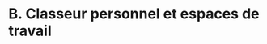# B. Classeur personnel et espaces de travail

<!-- Ce tutoriel va présenter ici :

1. L'utilisation du classeur personnel pour créer et diffuser des documents et des exercices
2. L'utilisation des espaces de travail pour travailler de manière collaborative et interactive : entre les élèves et professeurs d'une classe, ou entre les membres d'un groupe quelconque (MDL, Chorale, …) -->

<script>subPages()</script>